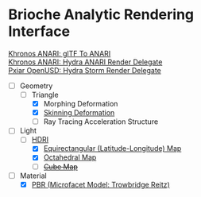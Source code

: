# Brioche Analytic Rendering Interface  

[Khronos ANARI: glTF To ANARI](https://github.com/KhronosGroup/ANARI-SDK/blob/next_release/src/anari_test_scenes/scenes/file/gltf2anari.h)  
[Khronos ANARI: Hydra ANARI Render Delegate](https://github.com/KhronosGroup/ANARI-SDK/blob/next_release/src/hdanari/renderDelegate.h)  
[Pxiar OpenUSD: Hydra Storm Render Delegate](https://github.com/PixarAnimationStudios/OpenUSD/blob/dev/pxr/imaging/hdSt/renderDelegate.h)  

- [ ] Geometry  
    - [ ] Triangle  
        - [x] Morphing Deformation  
        - [x] [Skinning Deformation](https://github.com/HanetakaChou/Dual-Quaternion-Linear-Blending)  
        - [ ] Ray Tracing Acceleration Structure  
- [ ] Light  
    - [ ] [HDRI](https://github.com/HanetakaChou/Environment-Lighting)  
        - [x] [Equirectangular (Latitude-Longitude) Map](https://www.pbr-book.org/3ed-2018/Light_Sources/Infinite_Area_Lights)  
        - [x] [Octahedral Map](https://www.pbr-book.org/4ed/Light_Sources/Infinite_Area_Lights#ImageInfiniteLights)  
        - [ ] [~~Cube Map~~](https://dev.epicgames.com/documentation/en-us/unreal-engine/creating-cubemaps?application_version=4.27)  
- [ ] Material  
    - [x] [PBR (Microfacet Model: Trowbridge Reitz)](https://pharr.org/matt/blog/2022/05/06/trowbridge-reitz)  
